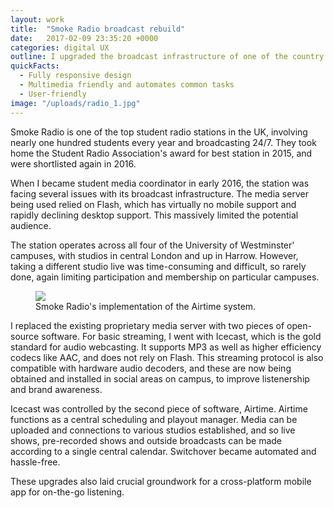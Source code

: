 ```yaml
---
layout: work
title:  "Smoke Radio broadcast rebuild"
date:   2017-02-09 23:35:20 +0000
categories: digital UX
outline: I upgraded the broadcast infrastructure of one of the country's top student radio stations, for an improved listening experience and easier administration of the station's output.
quickFacts:
  - Fully responsive design
  - Multimedia friendly and automates common tasks
  - User-friendly
image: "/uploads/radio_1.jpg"
---
```

Smoke Radio is one of the top student radio stations in the UK, involving nearly one hundred students every year and broadcasting 24/7. They took home the Student Radio Association's award for best station in 2015, and were shortlisted again in 2016.

When I became student media coordinator in early 2016, the station was facing several issues with its broadcast infrastructure. The media server being used relied on Flash, which has virtually no mobile support and rapidly declining desktop support. This massively limited the potential audience.

The station operates across all four of the University of Westminster' campuses, with studios in central London and up in Harrow. However, taking a different studio live was time-consuming and difficult, so rarely done, again limiting participation and membership on particular campuses.

<figure>
  <img src="/uploads/radio_2.jpg"/>
  <figcaption>Smoke Radio's implementation of the Airtime system.</figcaption>
</figure>

I replaced the existing proprietary media server with two pieces of open-source software. For basic streaming, I went with Icecast, which is the gold standard for audio webcasting. It supports MP3 as well as higher efficiency codecs like AAC, and does not rely on Flash. This streaming protocol is also compatible with hardware audio decoders, and these are now being obtained and installed in social areas on campus, to improve listenership and brand awareness.

Icecast was controlled by the second piece of software, Airtime. Airtime functions as a central scheduling and playout manager. Media can be uploaded and connections to various studios established, and so live shows, pre-recorded shows and outside broadcasts can be made according to a single central calendar. Switchover became automated and hassle-free.

These upgrades also laid crucial groundwork for a cross-platform mobile app for on-the-go listening.
